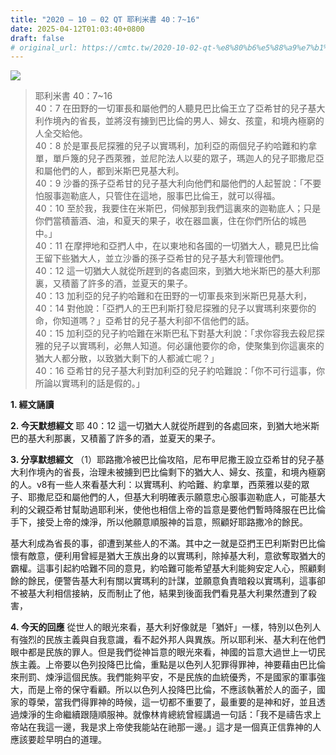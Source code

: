 ```yaml
---
title: "2020 – 10 – 02 QT 耶利米書 40：7~16"
date: 2025-04-12T01:03:40+0800
draft: false
# original_url: https://cmtc.tw/2020-10-02-qt-%e8%80%b6%e5%88%a9%e7%b1%b3%e6%9b%b8-40%ef%bc%9a716
---
```


![](/images/qt.jpg)
> 耶利米書 40：7\~16  
> 40：7 在田野的一切軍長和屬他們的人聽見巴比倫王立了亞希甘的兒子基大利作境內的省長，並將沒有擄到巴比倫的男人、婦女、孩童，和境內極窮的人全交給他。  
> 40：8 於是軍長尼探雅的兒子以實瑪利，加利亞的兩個兒子約哈難和約拿單，單戶篾的兒子西萊雅，並尼陀法人以斐的眾子，瑪迦人的兒子耶撒尼亞和屬他們的人，都到米斯巴見基大利。  
> 40：9 沙番的孫子亞希甘的兒子基大利向他們和屬他們的人起誓說：「不要怕服事迦勒底人，只管住在這地，服事巴比倫王，就可以得福。  
> 40：10 至於我，我要住在米斯巴，伺候那到我們這裏來的迦勒底人；只是你們當積蓄酒、油，和夏天的果子，收在器皿裏，住在你們所佔的城邑中。」  
> 40：11 在摩押地和亞捫人中，在以東地和各國的一切猶大人，聽見巴比倫王留下些猶大人，並立沙番的孫子亞希甘的兒子基大利管理他們。  
> 40：12 這一切猶大人就從所趕到的各處回來，到猶大地米斯巴的基大利那裏，又積蓄了許多的酒，並夏天的果子。  
> 40：13 加利亞的兒子約哈難和在田野的一切軍長來到米斯巴見基大利，  
> 40：14 對他說：「亞捫人的王巴利斯打發尼探雅的兒子以實瑪利來要你的命，你知道嗎？」亞希甘的兒子基大利卻不信他們的話。  
> 40：15 加利亞的兒子約哈難在米斯巴私下對基大利說：「求你容我去殺尼探雅的兒子以實瑪利，必無人知道。何必讓他要你的命，使聚集到你這裏來的猶大人都分散，以致猶大剩下的人都滅亡呢？」  
> 40：16 亞希甘的兒子基大利對加利亞的兒子約哈難說：「你不可行這事，你所論以實瑪利的話是假的。」

**1. 經文誦讀**

**2.  今天默想經文**
耶 40：12 這一切猶大人就從所趕到的各處回來，到猶大地米斯巴的基大利那裏，又積蓄了許多的酒，並夏天的果子。

**3. 分享默想經文**
（1）耶路撒冷被巴比倫攻陷，尼布甲尼撒王設立亞希甘的兒子基大利作境內的省長，治理未被擄到巴比倫剩下的猶大人、婦女、孩童，和境內極窮的人。v8有一些人來看基大利：以實瑪利、約哈難、約拿單，西萊雅以斐的眾子、耶撒尼亞和屬他們的人，但基大利明確表示願意忠心服事迦勒底人，可能基大利的父親亞希甘幫助過耶利米，使他也相信上帝的旨意是要他們暫時降服在巴比倫手下，接受上帝的煉淨，所以他願意順服神的旨意，照顧好耶路撒冷的餘民。

基大利成為省長的事，卻遭到某些人的不滿。其中之一就是亞捫王巴利斯對巴比倫懷有敵意，便利用曾經是猶大王族出身的以實瑪利，除掉基大利，意欲奪取猶大的霸權。這事引起約哈難不同的意見，約哈難可能希望基大利能夠安定人心，照顧剩餘的餘民，便警告基大利有關以實瑪利的計謀，並願意負責暗殺以實瑪利，這事卻不被基大利相信接納，反而制止了他，結果到後面我們看見基大利果然遭到了殺害，

**4. 今天的回應**
從世人的眼光來看，基大利好像就是「猶奸」一樣，特別以色列人有強烈的民族主義與自我意識，看不起外邦人與異族。所以耶利米、基大利在他們眼中都是民族的罪人。但是我們從神旨意的眼光來看，神國的旨意大過世上一切民族主義。上帝要以色列投降巴比倫，重點是以色列人犯罪得罪神，神要藉由巴比倫來刑罰、煉淨這個民族。我們能夠平安，不是民族的血統優秀，不是國家的軍事強大，而是上帝的保守看顧。所以以色列人投降巴比倫，不應該執著於人的面子，國家的尊榮，當我們得罪神的時候，這一切都不重要了，最重要的是神和好，並且透過煉淨的生命繼續跟隨順服神。就像林肯總統曾經講過一句話：「我不是禱告求上帝站在我這一邊，我是求上帝使我能站在祂那一邊。」這才是一個真正信靠神的人應該要趁早明白的道理。
